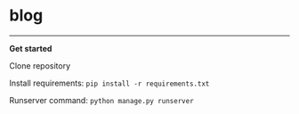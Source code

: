 # blog
____
**Get started**

Clone repository

Install requirements:
    `pip install -r requirements.txt`

Runserver command:
    `python manage.py runserver`